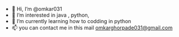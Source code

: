 - 👋 Hi, I’m @omkar031
- 👀 I’m interested in java , python, 
- 🌱 I’m currently learning how to codding in python
- 📫 you can contact me in this mail omkarghorpade031@gmail.com

<!---
omkar031/omkar031 is a ✨ special ✨ repository because its `README.md` (this file) appears on your GitHub profile.
You can click the Preview link to take a look at your changes.
--->
